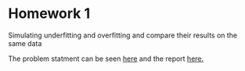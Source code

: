 # Homework 1

Simulating underfitting and overfitting and compare their results on the same data


The problem statment can be seen [here](https://github.com/cyx01293/EEL5840-Fundamentals-of-Machine-Learning/blob/master/hw01/hw01_questions.pdf) and the report [here.](https://github.com/cyx01293/EEL5840-Fundamentals-of-Machine-Learning/blob/master/hw01/hw01_report.pdf)
